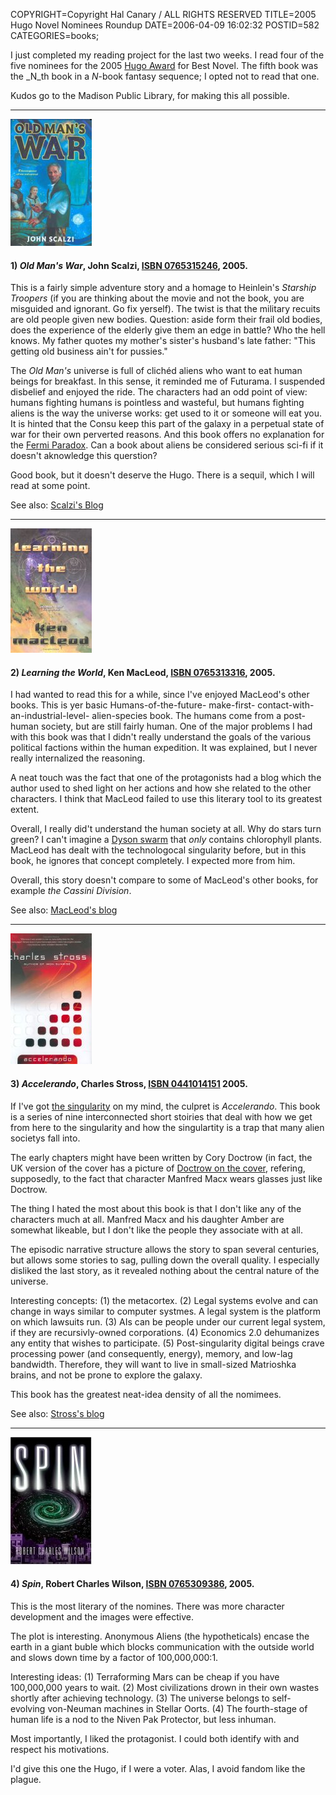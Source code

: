 COPYRIGHT=Copyright Hal Canary / ALL RIGHTS RESERVED
TITLE=2005 Hugo Novel Nominees Roundup
DATE=2006-04-09 16:02:32
POSTID=582
CATEGORIES=books;

I just completed my reading project for the last two weeks. I read four of the five nominees for the 2005 [Hugo Award](http://en.wikipedia.org/wiki/Hugo_Award) for Best Novel. The fifth book was the _N_th book in a _N_\-book fantasy sequence; I opted not to read that one.

Kudos go to the Madison Public Library, for making this all possible.

* * *

![[bookcover]](/images/book-scalzi-old-mans-war.jpg)

#### **1)** _Old Man's War_, John Scalzi, [ISBN 0765315246](/isbn/?0765315246), 2005.

This is a fairly simple adventure story and a homage to Heinlein's _Starship Troopers_ (if you are thinking about the movie and not the book, you are misguided and ignorant. Go fix yerself). The twist is that the military recuits are old people given new bodies. Question: aside form their frail old bodies, does the experience of the elderly give them an edge in battle? Who the hell knows. My father quotes my mother's sister's husband's late father: "This getting old business ain't for pussies."

The _Old Man's_ universe is full of clichéd aliens who want to eat human beings for breakfast. In this sense, it reminded me of Futurama. I suspended disbelief and enjoyed the ride. The characters had an odd point of view: humans fighting humans is pointless and wasteful, but humans fighting aliens is the way the universe works: get used to it or someone will eat you. It is hinted that the Consu keep this part of the galaxy in a perpetual state of war for their own perverted reasons. And this book offers no explanation for the [Fermi Paradox](http://en.wikipedia.org/wiki/Fermi_paradox). Can a book about aliens be considered serious sci-fi if it doesn't aknowledge this querstion?

Good book, but it doesn't deserve the Hugo. There is a sequil, which I will read at some point.

See also: [Scalzi's Blog](http://www.scalzi.com/whatever/)

* * *

![[bookcover]](/images/book-learning-the-world.jpg)

#### **2)** _Learning the World_, Ken MacLeod, [ISBN 0765313316](/isbn/?0765313316), 2005.

I had wanted to read this for a while, since I've enjoyed MacLeod's other books. This is yer basic Humans-of-the-future- make-first- contact-with- an-industrial-level- alien-species book. The humans come from a post-human society, but are still fairly human. One of the major problems I had with this book was that I didn't really understand the goals of the various political factions within the human expedition. It was explained, but I never really internalized the reasoning.

A neat touch was the fact that one of the protagonists had a blog which the author used to shed light on her actions and how she related to the other characters. I think that MacLeod failed to use this literary tool to its greatest extent.

Overall, I really did't understand the human society at all. Why do stars turn green? I can't imagine a [Dyson swarm](http://en.wikipedia.org/wiki/Dyson_sphere) that _only_ contains chlorophyll plants. MacLeod has dealt with the technologocal singularity before, but in this book, he ignores that concept completely. I expected more from him.

Overall, this story doesn't compare to some of MacLeod's other books, for example _the Cassini Division_.

See also: [MacLeod's blog](http://kenmacleod.blogspot.com/)

* * *

![[bookcover]](/images/book-accelerando.jpg)

#### **3)** _Accelerando_, Charles Stross, [ISBN 0441014151](/isbn/?0441014151) 2005.

If I've got [the singularity](http://en.wikipedia.org/wiki/Technological_singularity) on my mind, the culpret is _Accelerando_. This book is a series of nine interconnected short stoiries that deal with how we get from here to the singularity and how the singulartity is a trap that many alien societys fall into.

The early chapters might have been written by Cory Doctrow (in fact, the UK version of the cover has a picture of [Doctrow on the cover](http://www.accelerando.org/2005/08/28/), refering, supposedly, to the fact that character Manfred Macx wears glasses just like Doctrow.

The thing I hated the most about this book is that I don't like any of the characters much at all. Manfred Macx and his daughter Amber are somewhat likeable, but I don't like the people they associate with at all.

The episodic narrative structure allows the story to span several centuries, but allows some stories to sag, pulling down the overall quality. I especially disliked the last story, as it revealed nothing about the central nature of the universe.

Interesting concepts: (1) the metacortex. (2) Legal systems evolve and can change in ways similar to computer systmes. A legal system is the platform on which lawsuits run. (3) AIs can be people under our current legal system, if they are recursivly-owned corporations. (4) Economics 2.0 dehumanizes any entity that wishes to participate. (5) Post-singularity digital beings crave processing power (and consequently, energy), memory, and low-lag bandwidth. Therefore, they will want to live in small-sized Matrioshka brains, and not be prone to explore the galaxy.

This book has the greatest neat-idea density of all the nomimees.

See also: [Stross's blog](http://www.antipope.org/charlie/blog-static/)

* * *

![[bookcover]](/images/book-rcw-spin.jpg)

#### **4)** _Spin_, Robert Charles Wilson, [ISBN 0765309386](/isbn/?0765309386), 2005.

This is the most literary of the nomines. There was more character development and the images were effective.

The plot is interesting. Anonymous Aliens (the hypotheticals) encase the earth in a giant buble which blocks communication with the outside world and slows down time by a factor of 100,000,000:1.

Interesting ideas: (1) Terraforming Mars can be cheap if you have 100,000,000 years to wait. (2) Most civilizations drown in their own wastes shortly after achieving technology. (3) The universe belongs to self-evolving von-Neuman machines in Stellar Oorts. (4) The fourth-stage of human life is a nod to the Niven Pak Protector, but less inhuman.

Most importantly, I liked the protagonist. I could both identify with and respect his motivations.

I'd give this one the Hugo, if I were a voter. Alas, I avoid fandom like the plague.
